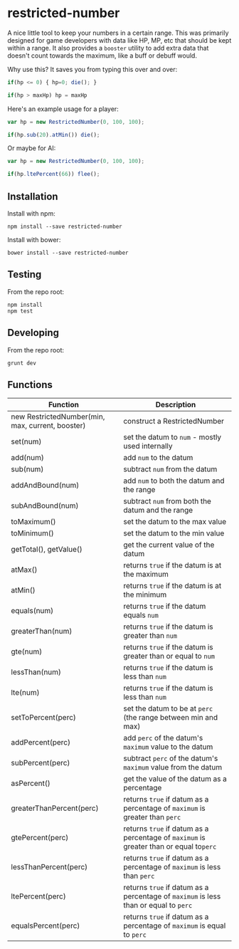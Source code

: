 # restricted-number

A nice little tool to keep your numbers in a certain range. This was primarily designed for game developers with data like HP, MP, etc that should be kept within a range.
It also provides a `booster` utility to add extra data that doesn't count towards the maximum, like a buff or debuff would.

Why use this? It saves you from typing this over and over:

```js
if(hp <= 0) { hp=0; die(); }

if(hp > maxHp) hp = maxHp
```

Here's an example usage for a player:
```js
var hp = new RestrictedNumber(0, 100, 100);

if(hp.sub(20).atMin()) die();

```

Or maybe for AI:
```js
var hp = new RestrictedNumber(0, 100, 100);

if(hp.ltePercent(66)) flee();
```

## Installation

Install with npm:

```
npm install --save restricted-number
```

Install with bower:

```
bower install --save restricted-number
```

## Testing

From the repo root:

```
npm install
npm test
```

## Developing

From the repo root:

```
grunt dev
```

## Functions
Function | Description
-------- | -----------
 new RestrictedNumber(min, max, current, booster) | construct a RestrictedNumber
 set(num) | set the datum to `num` - mostly used internally
 add(num) | add `num` to the datum
 sub(num) | subtract `num` from the datum
 addAndBound(num) | add `num` to both the datum and the range
 subAndBound(num) | subtract `num` from both the datum and the range
 toMaximum() | set the datum to the max value
 toMinimum() | set the datum to the min value
 getTotal(), getValue() | get the current value of the datum
 atMax() | returns `true` if the datum is at the maximum
 atMin() | returns `true` if the datum is at the minimum
 equals(num) | returns `true` if the datum equals `num`
 greaterThan(num) | returns `true` if the datum is greater than `num`
 gte(num) | returns `true` if the datum is greater than or equal to `num`
 lessThan(num) | returns `true` if the datum is less than `num`
 lte(num) | returns `true` if the datum is less than `num`
 setToPercent(perc) | set the datum to be at `perc` (the range between min and max)
 addPercent(perc) | add `perc` of the datum's `maximum` value to the datum
 subPercent(perc) | subtract `perc` of the datum's `maximum` value from the datum
 asPercent() | get the value of the datum as a percentage
 greaterThanPercent(perc) | returns `true` if datum as a percentage of `maximum` is greater than `perc`
 gtePercent(perc) | returns `true` if datum as a percentage of `maximum` is greater than or equal to`perc`
 lessThanPercent(perc) | returns `true` if datum as a percentage of `maximum` is less than `perc`
 ltePercent(perc) | returns `true` if datum as a percentage of `maximum` is less than or equal to `perc`
 equalsPercent(perc) | returns `true` if datum as a percentage of `maximum` is equal to `perc`
